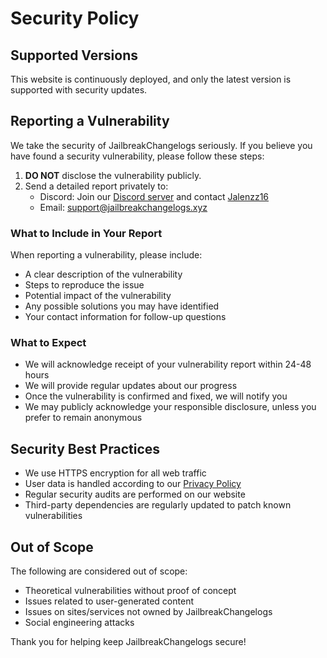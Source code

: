 # Security Policy

## Supported Versions

This website is continuously deployed, and only the latest version is supported with security updates.

## Reporting a Vulnerability

We take the security of JailbreakChangelogs seriously. If you believe you have found a security vulnerability, please follow these steps:

1. **DO NOT** disclose the vulnerability publicly.
2. Send a detailed report privately to:
   - Discord: Join our [Discord server](https://discord.jailbreakchangelogs.xyz) and contact [Jalenzz16](https://discord.com/users/1019539798383398946)
   - Email: [support@jailbreakchangelogs.xyz](#)

### What to Include in Your Report

When reporting a vulnerability, please include:

- A clear description of the vulnerability
- Steps to reproduce the issue
- Potential impact of the vulnerability
- Any possible solutions you may have identified
- Your contact information for follow-up questions

### What to Expect

- We will acknowledge receipt of your vulnerability report within 24-48 hours
- We will provide regular updates about our progress
- Once the vulnerability is confirmed and fixed, we will notify you
- We may publicly acknowledge your responsible disclosure, unless you prefer to remain anonymous

## Security Best Practices

- We use HTTPS encryption for all web traffic
- User data is handled according to our [Privacy Policy](https://jailbreakchangelogs.xyz/privacy)
- Regular security audits are performed on our website
- Third-party dependencies are regularly updated to patch known vulnerabilities

## Out of Scope

The following are considered out of scope:
- Theoretical vulnerabilities without proof of concept
- Issues related to user-generated content
- Issues on sites/services not owned by JailbreakChangelogs
- Social engineering attacks

Thank you for helping keep JailbreakChangelogs secure!